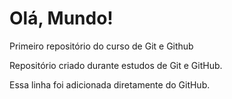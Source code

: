 # Olá, Mundo!
 Primeiro repositório do curso de Git e Github

 Repositório criado durante estudos de Git e GitHub.
 
 Essa linha foi adicionada diretamente do GitHub.
